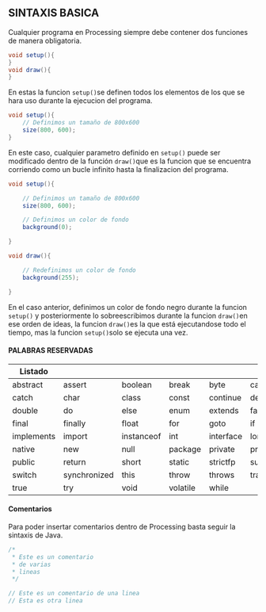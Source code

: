 ## SINTAXIS BASICA

Cualquier programa en Processing siempre debe contener dos funciones de manera obligatoria.

```java
void setup(){
}
void draw(){
}
```

En estas la funcion `setup()`se definen todos los elementos de los que se hara uso durante la ejecucion del programa.

```java
void setup(){
	// Definimos un tamaño de 800x600
	size(800, 600);
}
```

En este caso, cualquier parametro definido en `setup()` puede ser modificado dentro de la función `draw()`que es la funcion que se encuentra corriendo como un bucle infinito hasta la finalizacion del programa.

```java
void setup(){

	// Definimos un tamaño de 800x600
	size(800, 600);

	// Definimos un color de fondo
	background(0);

}

void draw(){

	// Redefinimos un color de fondo
	background(255);

}
```

En el caso anterior, definimos un color de fondo negro durante la funcion `setup()` y posteriormente lo sobreescribimos durante la funcion `draw()`en ese orden de ideas, la funcion `draw()`es la que está ejecutandose todo el tiempo, mas la funcion `setup()`solo se ejecuta una vez.

#### PALABRAS RESERVADAS

| Listado    |              |            |          |           |           |
|------------|--------------|------------|----------|-----------|-----------|
| abstract   | assert       | boolean    | break    | byte      | case      |
| catch      | char         | class      | const    | continue  | default   |
| double     | do           | else       | enum     | extends   | false     |
| final      | finally      | float      | for      | goto      | if        |
| implements | import       | instanceof | int      | interface | long      |
| native     | new          | null       | package  | private   | protected |
| public     | return       | short      | static   | strictfp  | super     |
| switch     | synchronized | this       | throw    | throws    | transient |
| true       | try          | void       | volatile | while     |           |

#### Comentarios

Para poder insertar comentarios dentro de Processing basta seguir la sintaxis de Java.

```java
/*
 * Este es un comentario
 * de varias
 * lineas
 */

// Este es un comentario de una linea
// Esta es otra linea
```